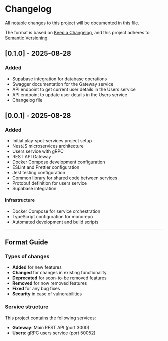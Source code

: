 # Changelog

All notable changes to this project will be documented in this file.

The format is based on [Keep a Changelog](https://keepachangelog.com/en/1.0.0/),
and this project adheres to [Semantic Versioning](https://semver.org/spec/v2.0.0.html).

## [0.1.0] - 2025-08-28

### Added

- Supabase integration for database operations
- Swagger documentation for the Gateway service
- API endpoint to get current user details in the Users service
- API endpoint to update user details in the Users service
- Changelog file

## [0.0.1] - 2025-08-28

### Added

- Initial play-spot-services project setup
- NestJS microservices architecture
- Users service with gRPC
- REST API Gateway
- Docker Compose development configuration
- ESLint and Prettier configuration
- Jest testing configuration
- Common library for shared code between services
- Protobuf definition for users service
- Supabase integration

#### Infrastructure

- Docker Compose for service orchestration
- TypeScript configuration for monorepo
- Automated development and build scripts

---

## Format Guide

### Types of changes

- **Added** for new features
- **Changed** for changes in existing functionality
- **Deprecated** for soon-to-be removed features
- **Removed** for now removed features
- **Fixed** for any bug fixes
- **Security** in case of vulnerabilities

### Service structure

This project contains the following services:

- **Gateway**: Main REST API (port 3000)
- **Users**: gRPC users service (port 50052)
